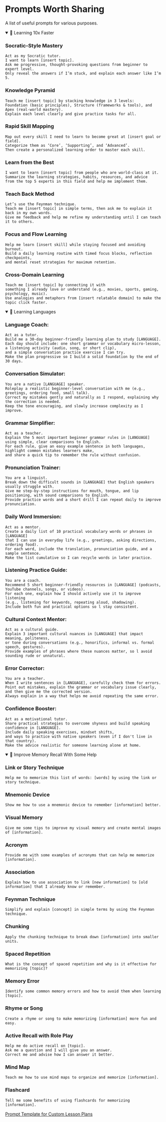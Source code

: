 # Prompts Worth Sharing

A list of useful prompts for various purposes.

<details open>

<summary>🧠 Learning 10x Faster</summary>

### Socratic-Style Mastery

```
Act as my Socratic tutor.
I want to learn [insert topic].
Ask me progressive, thought-provoking questions from beginner to expert level.
Only reveal the answers if I’m stuck, and explain each answer like I’m 5.
```
  
  
### Knowledge Pyramid

```
Teach me [insert topic] by stacking knowledge in 3 levels:
Foundation (basic principles), Structure (frameworks & tools), and Apex (real-world mastery).
Explain each level clearly and give practice tasks for all.
```


### Rapid Skill Mapping

```
Map out every skill I need to learn to become great at [insert goal or field].
Categorize them as ‘Core’, ‘Supporting’, and ‘Advanced’.
Then create a personalized learning order to master each skill.
```


### Learn from the Best  

```
I want to learn [insert topic] from people who are world-class at it.
Summarize the learning strategies, habits, resources, and advice
from the top 5 experts in this field and help me implement them.
```
 

### Teach Back Method  

```
Let’s use the Feynman technique.
Teach me [insert topic] in simple terms, then ask me to explain it back in my own words.
Give me feedback and help me refine my understanding until I can teach it to others.
```


### Focus and Flow Learning

```
Help me learn [insert skill] while staying focused and avoiding burnout.
Build a daily learning routine with timed focus blocks, reflection checkpoints,
and mental reset strategies for maximum retention.
```
 
  
### Cross-Domain Learning

```
Teach me [insert topic] by connecting it with
something I already love or understand (e.g., movies, sports, gaming, psychology, music).
Use analogies and metaphors from [insert relatable domain] to make the topic click faster.
```

</details>

<details open>

<summary>💬 Learning Languages</summary>

### Language Coach: 

``` 
Act as a tutor.
Build me a 30-day beginner-friendly learning plan to study [LANGUAGE].
Each day should include: one short grammar or vocabulary micro-lesson,
a listening activity (audio, song, or short clip),
and a simple conversation practice exercise I can try.
Make the plan progressive so I build a solid foundation by the end of 30 days.
```


### Conversation Simulator: 

``` 
You are a native [LANGUAGE] speaker.
Roleplay a realistic beginner-level conversation with me (e.g., greetings, ordering food, small talk).
Correct my mistakes gently and naturally as I respond, explaining why the correction is needed.
Keep the tone encouraging, and slowly increase complexity as I improve.
```


### Grammar Simplifier: 

``` 
Act as a teacher.
Explain the 5 most important beginner grammar rules in [LANGUAGE] using simple, clear comparisons to English.
For each rule, give an easy example sentence in both languages, highlight common mistakes learners make,
and share a quick tip to remember the rule without confusion.
```


### Pronunciation Trainer: 

``` 
You are a linguist.
Break down the difficult sounds in [LANGUAGE] that English speakers usually struggle with.
Give me step-by-step instructions for mouth, tongue, and lip positioning, with sound comparisons to English.
Provide practice words and a short drill I can repeat daily to improve pronunciation.
```


### Daily Word Immersion: 

``` 
Act as a mentor.
Create a daily list of 10 practical vocabulary words or phrases in [LANGUAGE]
that I can use in everyday life (e.g., greetings, asking directions, ordering food).
For each word, include the translation, pronunciation guide, and a sample sentence.
Make the list cumulative so I can recycle words in later practice.
```


### Listening Practice Guide: 

``` 
You are a coach.
Recommend 5 short beginner-friendly resources in [LANGUAGE] (podcasts, YouTube channels, songs, or videos).
For each one, explain how I should actively use it to improve listening
(e.g., listening for keywords, repeating aloud, shadowing).
Include both fun and practical options so l stay consistent.
```


### Cultural Context Mentor: 

``` 
Act as a cultural guide.
Explain 3 important cultural nuances in [LANGUAGE] that impact meaning, politeness,
or tone during conversations (e.g., honorifics, informal vs. formal speech, gestures).
Provide examples of phrases where these nuances matter, so l avoid sounding rude or unnatural.
```


### Error Corrector: 

``` 
You are a teacher.
When I write sentences in [LANGUAGE], carefully check them for errors.
Point out mistakes, explain the grammar or vocabulary issue clearly, and then give me the corrected version.
Always explain in a way that helps me avoid repeating the same error.
```


### Confidence Booster: 

``` 
Act as a motivational tutor.
Share practical strategies to overcome shyness and build speaking confidence in [LANGUAGE].
Include daily speaking exercises, mindset shifts,
and ways to practice with native speakers (even if I don't live in that country).
Make the advice realistic for someone learning alone at home.
```

</details>

<details open>

<summary>🤔 Improve Memory Recall With Some Help</summary>


### Link or Story Technique

``` title:"Prompt" ln:false
Help me to memorize this list of words: [words] by using the link or story technique.
```


### Mnemonic Device

``` title:"Prompt" ln:false
Show me how to use a mnemonic device to remember [information] better.
```


### Visual Memory

``` title:"Prompt" ln:false
Give me some tips to improve my visual memory and create mental images of [information].
```


### Acronym

``` title:"Prompt" ln:false
Provide me with some examples of acronyms that can help me memorize [information].
```


### Association

``` title:"Prompt" ln:false
Explain how to use association to link [new information] to [old information] that I already know or remember.
```


### Feynman Technique

``` title:"Prompt" ln:false
Simplify and explain [concept] in simple terms by using the Feynman technique.
```


### Chunking

``` title:"Prompt" ln:false
Apply the chunking technique to break down [information] into smaller units.
```


### Spaced Repetition

``` title:"Prompt" ln:false
What is the concept of spaced repetition and why is it effective for memorizing [topic]?
```


### Memory Error

``` title:"Prompt" ln:false
Identify some common memory errors and how to avoid them when learning [topic].
```


### Rhyme or Song

``` title:"Prompt" ln:false
Create a rhyme or song to make memorizing [information] more fun and easy.
```


### Active Recall with Role Play

``` title:"Prompt" ln:false
Help me do active recall on [topic].
Ask me a question and I will give you an answer.
Correct me and advise how I can answer it better.
```


### Mind Map

``` title:"Prompt" ln:false
Teach me how to use mind maps to organize and memorize [information].
```


### Flashcard

``` title:"Prompt" ln:false
Tell me some benefits of using flashcards for memorizing [information].
```

</details>

[Prompt Template for Custom Lesson Plans](Lesson-Plan-Prompt.md)



